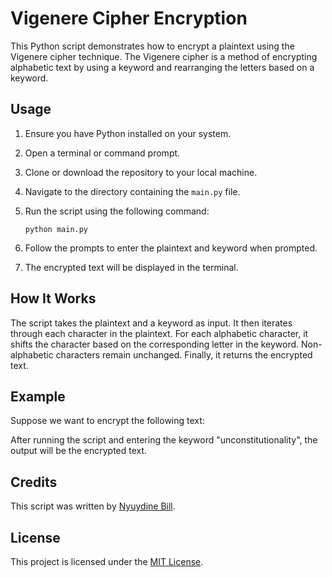 # Vigenere Cipher Encryption

This Python script demonstrates how to encrypt a plaintext using the Vigenere cipher technique. The Vigenere cipher is a method of encrypting alphabetic text by using a keyword and rearranging the letters based on a keyword.

## Usage

1. Ensure you have Python installed on your system.
2. Open a terminal or command prompt.
3. Clone or download the repository to your local machine.
4. Navigate to the directory containing the `main.py` file.
5. Run the script using the following command:

    ```
    python main.py
    ```

6. Follow the prompts to enter the plaintext and keyword when prompted.
7. The encrypted text will be displayed in the terminal.

## How It Works

The script takes the plaintext and a keyword as input. It then iterates through each character in the plaintext. For each alphabetic character, it shifts the character based on the corresponding letter in the keyword. Non-alphabetic characters remain unchanged. Finally, it returns the encrypted text.

## Example

Suppose we want to encrypt the following text:


After running the script and entering the keyword "unconstitutionality", the output will be the encrypted text.

## Credits

This script was written by [Nyuydine Bill](nyuydine.netlify.app).

## License

This project is licensed under the [MIT License](LICENSE).
